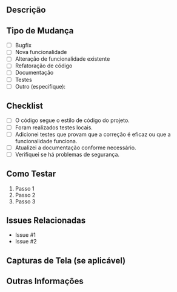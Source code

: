## Descrição

<!-- Descreva as mudanças propostas neste PR. Seja claro e conciso. -->

## Tipo de Mudança

<!-- Marque com um "x" as opções que se aplicam: -->

- [ ] Bugfix
- [ ] Nova funcionalidade
- [ ] Alteração de funcionalidade existente
- [ ] Refatoração de código
- [ ] Documentação
- [ ] Testes
- [ ] Outro (especifique):

## Checklist

<!-- Marque com um "x" as opções que se aplicam: -->

- [ ] O código segue o estilo de código do projeto.
- [ ] Foram realizados testes locais.
- [ ] Adicionei testes que provam que a correção é eficaz ou que a funcionalidade funciona.
- [ ] Atualizei a documentação conforme necessário.
- [ ] Verifiquei se há problemas de segurança.

## Como Testar

<!-- Descreva os passos necessários para testar as mudanças. -->

1. Passo 1
2. Passo 2
3. Passo 3

## Issues Relacionadas

<!-- Liste as issues relacionadas, se houver. -->

- Issue #1
- Issue #2

## Capturas de Tela (se aplicável)

<!-- Adicione capturas de tela para ajudar a explicar as mudanças. -->

## Outras Informações

<!-- Adicione qualquer outra informação relevante sobre o PR. -->
